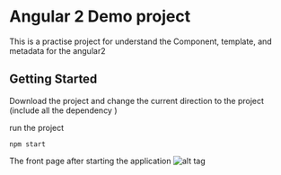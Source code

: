 # Angular 2 Demo project

This is a practise project for understand the Component, template, and metadata for the angular2

## Getting Started

Download the project and change the current direction to the project (include all the dependency )

run the project 
```
npm start
```

The front page after starting the application
![alt tag](http://https://lh3.googleusercontent.com/PGVVzksa0BOpfQruPSAxeiixpSIVJjDjJ6Xl9gI4X5WhUjSBNs8_SN2Np4qEjOPmJ9DccDBIQz6WQmhEaFuonvdT93F1CdqsIucfEi910mjv1NgmDH8Z7Fc3dh93fCfd9xQKNQIImJ9g3q24GEtnklc8qVGEX_lhl3FtV8LWbiXWdl4HyUaV1LaoMG2KhP5Gs-tD5Onr9pJPTYJvNIiuWf5uSE8DLSvsLwS4jdhWhPnMnkum_Mnb7dPT5h792udtESadopz_UcRmEx7Ll5fbYM88KQaPXaSnhOq0dI-QsVlg5M7i4xjTUSYmvJnMKZIyYOOg7wh6dUACfLQ59uHF7XkojK1Pk7vEYJk8yUYhFfRtSYChO37FPC55fRiUbFQfKH4WDA9c9CRhgnPZT9Rdz7fC00UbZ0jjOjgQ_WeQxarft3OjbMmcNHYRqrEbYCtVtyev6FO8C6iLbFiqyisutioprlad6HBnAeMTQiFaJ2BwVtzoPhxo6iIQ0j2jlxQA9NJc8RRyi-GrNo9C3ofijyXdHUAVN8hamoqcg0-dcy0ZhtV3tMDGDaDGfHV2d9Pb6J-q9DzPKxwtdxWTVdE32sRlPAG-KJH67ynVqaweutPG7QDR=w1256-h369-no)
